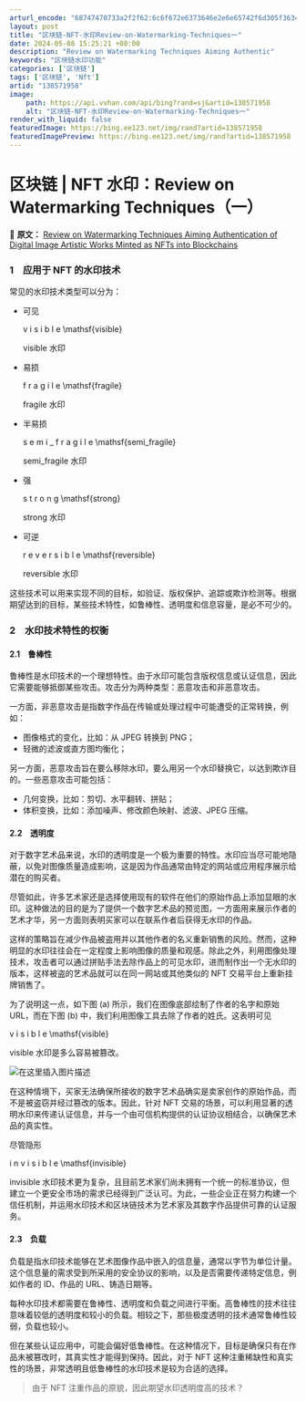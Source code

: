 ```yaml
---
arturl_encode: "68747470733a2f2f62:6c6f672e6373646e2e6e65742f6d305f36343134303435312f:61727469636c652f64657461696c732f313338353731393538"
layout: post
title: "区块链-NFT-水印Review-on-Watermarking-Techniques一"
date: 2024-05-08 15:25:21 +08:00
description: "Review on Watermarking Techniques Aiming Authentic"
keywords: "区块链水印功能"
categories: ['区块链']
tags: ['区块链', 'Nft']
artid: "138571958"
image:
    path: https://api.vvhan.com/api/bing?rand=sj&artid=138571958
    alt: "区块链-NFT-水印Review-on-Watermarking-Techniques一"
render_with_liquid: false
featuredImage: https://bing.ee123.net/img/rand?artid=138571958
featuredImagePreview: https://bing.ee123.net/img/rand?artid=138571958
---
```


# 区块链 | NFT 水印：Review on Watermarking Techniques（一）

🍍
**原文：**
[Review on Watermarking Techniques Aiming Authentication of Digital Image Artistic Works Minted as NFTs into Blockchains](https://www.intechopen.com/chapters/84509)

  
  

### 1 应用于 NFT 的水印技术

常见的水印技术类型可以分为：

* 可见

  v
  i
  s
  i
  b
  l
  e
  \mathsf{visible}






  visible
  水印
* 易损

  f
  r
  a
  g
  i
  l
  e
  \mathsf{fragile}






  fragile
  水印
* 半易损

  s
  e
  m
  i
  _
  f
  r
  a
  g
  i
  l
  e
  \mathsf{semi\_fragile}






  semi_fragile
  水印
* 强

  s
  t
  r
  o
  n
  g
  \mathsf{strong}






  strong
  水印
* 可逆

  r
  e
  v
  e
  r
  s
  i
  b
  l
  e
  \mathsf{reversible}






  reversible
  水印

这些技术可以用来实现不同的目标，如验证、版权保护、追踪或欺诈检测等。根据期望达到的目标，某些技术特性，如鲁棒性、透明度和信息容量，是必不可少的。

  
  

### 2 水印技术特性的权衡

#### 2.1 鲁棒性

鲁棒性是水印技术的一个理想特性。由于水印可能包含版权信息或认证信息，因此它需要能够抵御某些攻击。攻击分为两种类型：恶意攻击和非恶意攻击。

一方面，非恶意攻击是指数字作品在传输或处理过程中可能遭受的正常转换，例如：

* 图像格式的变化，比如：从 JPEG 转换到 PNG；
* 轻微的滤波或直方图均衡化；

另一方面，恶意攻击旨在要么移除水印，要么用另一个水印替换它，以达到欺诈目的。一些恶意攻击可能包括：

* 几何变换，比如：剪切、水平翻转、拼贴；
* 体积变换，比如：添加噪声、修改颜色映射、滤波、JPEG 压缩。

  
  

#### 2.2 透明度

对于数字艺术品来说，水印的透明度是一个极为重要的特性。水印应当尽可能地隐蔽，以免对图像质量造成影响，这是因为作品通常由特定的网站或应用程序展示给潜在的购买者。

尽管如此，许多艺术家还是选择使用现有的软件在他们的原始作品上添加显眼的水印。这种做法的目的是为了提供一个数字艺术品的预览图，一方面用来展示作者的艺术才华，另一方面则表明买家可以在联系作者后获得无水印的作品。

这样的策略旨在减少作品被盗用并以其他作者的名义重新销售的风险。然而，这种明显的水印往往会在一定程度上影响图像的质量和观感。除此之外，利用图像处理技术，攻击者可以通过拼贴手法去除作品上的可见水印，进而制作出一个无水印的版本，这样被盗的艺术品就可以在同一网站或其他类似的 NFT 交易平台上重新挂牌销售了。

为了说明这一点，如下图 (a) 所示，我们在图像底部绘制了作者的名字和原始 URL，而在下图 (b) 中，我们利用图像工具去除了作者的姓氏。这表明可见

v
i
s
i
b
l
e
\mathsf{visible}






visible
水印是多么容易被篡改。

![在这里插入图片描述](https://i-blog.csdnimg.cn/blog_migrate/2a1a9c51bb68d6a67313519c0620a73d.png#pic_center)

在这种情境下，买家无法确保所接收的数字艺术品确实是卖家创作的原始作品，而不是被盗窃并经过篡改的版本。因此，针对 NFT 交易的场景，可以利用显著的透明水印来传递认证信息，并与一个由可信机构提供的认证协议相结合，以确保艺术品的真实性。

尽管隐形

i
n
v
i
s
i
b
l
e
\mathsf{invisible}






invisible
水印技术更为复杂，且目前艺术家们尚未拥有一个统一的标准协议，但建立一个更安全市场的需求已经得到广泛认可。为此，一些企业正在努力构建一个信任机制，并运用水印技术和区块链技术为艺术家及其数字作品提供可靠的认证服务。

  
  

#### 2.3 负载

负载是指水印技术能够在艺术图像作品中嵌入的信息量，通常以字节为单位计量。这个信息量的需求受到所采用的安全协议的影响，以及是否需要传递特定信息，例如作者的 ID、作品的 URL、铸造日期等。

每种水印技术都需要在鲁棒性、透明度和负载之间进行平衡。高鲁棒性的技术往往意味着较低的透明度和较小的负载。相较之下，那些极度透明的技术通常鲁棒性较弱，负载也较小。

但在某些认证应用中，可能会偏好低鲁棒性。在这种情况下，目标是确保只有在作品未被篡改时，其真实性才能得到保持。因此，对于 NFT 这种注重稀缺性和真实性的场景，非常透明且低鲁棒性的水印技术是较为合适的选择。

> 由于 NFT 注重作品的原貌，因此期望水印透明度高的技术？